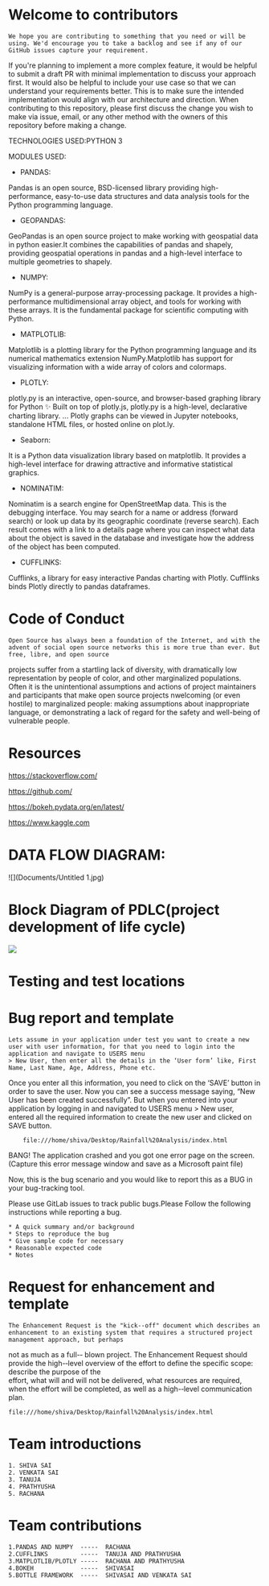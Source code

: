 # Welcome to contributors
    We hope you are contributing to something that you need or will be using. We'd encourage you to take a backlog and see if any of our GitHub issues capture your requirement. 
If you're planning to implement a more complex feature, it would be helpful to submit a draft PR with minimal implementation to discuss your approach first. It would also be 
helpful to include your use case so that we can understand your requirements better. This is to make sure the intended implementation would align with our architecture and 
direction.
    When contributing to this repository, please first discuss the change you wish to make via issue, email, or any other method with the owners of this repository before making 
a change.

TECHNOLOGIES USED:PYTHON 3

MODULES  USED:

* PANDAS:

Pandas is an open source, BSD-licensed library providing high-performance, easy-to-use data structures and data analysis tools for the Python programming language.

* GEOPANDAS:

GeoPandas is an open source project to make working with geospatial data in python easier.It combines the capabilities of pandas and shapely, providing geospatial operations in 
pandas and a high-level interface to multiple geometries to shapely.

 * NUMPY:

NumPy is a general-purpose array-processing package. It provides a high-performance multidimensional array object, and tools for working with these arrays.
It is the fundamental package for scientific computing with Python.

* MATPLOTLIB:

Matplotlib is a plotting library for the Python programming language and its numerical mathematics extension NumPy.Matplotlib has support for visualizing information with a wide 
array of colors and colormaps.

* PLOTLY:

plotly.py is an interactive, open-source, and browser-based graphing library for Python ✨ Built on top of plotly.js, plotly.py is a high-level, declarative charting library. ... 
Plotly graphs can be viewed in Jupyter notebooks, standalone HTML files, or hosted online on plot.ly.

* Seaborn:
 
It is a Python data visualization library based on matplotlib. It provides a high-level interface for drawing attractive and informative statistical graphics.

* NOMINATIM:

Nominatim is a search engine for OpenStreetMap data. This is the debugging interface. You may search for a name or address (forward search) or look up data by its geographic 
coordinate (reverse search). Each result comes with a link to a details page where you can inspect what data about the object is saved in the database and investigate how the 
address of the object has been computed.

* CUFFLINKS:

Cufflinks, a library for easy interactive Pandas charting with Plotly. Cufflinks binds Plotly directly to pandas dataframes.

# Code of Conduct
    Open Source has always been a foundation of the Internet, and with the advent of social open source networks this is more true than ever. But free, libre, and open source 
projects suffer from a startling lack of diversity, with dramatically low representation by people of color, and other marginalized populations. Often it is the unintentional 
assumptions and actions of project maintainers and participants that make open source projects nwelcoming (or even hostile) to marginalized people: making assumptions about 
inappropriate language, or demonstrating a lack of regard for the safety and well-being of vulnerable people.

# Resources
   https://stackoverflow.com/
   
   https://github.com/
   
   https://bokeh.pydata.org/en/latest/
   
   https://www.kaggle.com
   
# DATA FLOW DIAGRAM:   
   
   ![](Documents/Untitled 1.jpg)
   
# Block Diagram of PDLC(project development of life cycle)
    
   ![](Images/blockdiagram.jpg)
    
# Testing and test locations
    
# Bug report and template
    Lets assume in your application under test you want to create a new user with user information, for that you need to login into the application and navigate to USERS menu 
    > New User, then enter all the details in the ‘User form’ like, First Name, Last Name, Age, Address, Phone etc.

Once you enter all this information, you need to click on the ‘SAVE’ button in order to save the user. Now you can see a success message saying, “New User has been created 
successfully”.
    But when you entered into your application by logging in and navigated to USERS menu > New user, entered all the required information to create the new user and clicked on 
    SAVE button.
    
        file:///home/shiva/Desktop/Rainfall%20Analysis/index.html
     
BANG! The application crashed and you got one error page on the screen. (Capture this error message window and save as a Microsoft paint file)

Now, this is the bug scenario and you would like to report this as a BUG in your bug-tracking tool.
    
Please use GitLab issues to track public bugs.Please Follow the following instructions while reporting a bug.

    * A quick summary and/or background
    * Steps to reproduce the bug
    * Give sample code for necessary
    * Reasonable expected code
    * Notes

# Request for enhancement and template
    The Enhancement Request is the "kick-­‐off" document which describes an enhancement to an existing system that requires a structured project management approach, but perhaps	
not as much as a full-­‐ blown project.	The Enhancement Request should provide the high-­‐level overview of the effort to define the specific scope: describe the purpose of the	
effort, what will and will not be delivered, what resources are required, when the effort will be completed, as well as a high-­‐level communication plan.	

    file:///home/shiva/Desktop/Rainfall%20Analysis/index.html

# Team introductions
    1. SHIVA SAI
    2. VENKATA SAI
    3. TANUJA
    4. PRATHYUSHA
    5. RACHANA
# Team contributions
    1.PANDAS AND NUMPY  -----  RACHANA
    2.CUFFLINKS         -----  TANUJA AND PRATHYUSHA
    3.MATPLOTLIB/PLOTLY -----  RACHANA AND PRATHYUSHA
    4.BOKEH             -----  SHIVASAI
    5.BOTTLE FRAMEWORK  -----  SHIVASAI AND VENKATA SAI
   	
  
    
    
    
    
    